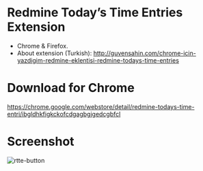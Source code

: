 # Redmine Today’s Time Entries Extension
- Chrome & Firefox.
- About extension (Turkish): http://guvensahin.com/chrome-icin-yazdigim-redmine-eklentisi-redmine-todays-time-entries

# Download for Chrome
https://chrome.google.com/webstore/detail/redmine-todays-time-entri/ibgldhkfigkckofcdgagbgjgedcgbfcl

# Screenshot
![rtte-button](http://guvensahin.com/wp-content/uploads/2017/12/rtte_button.png)
